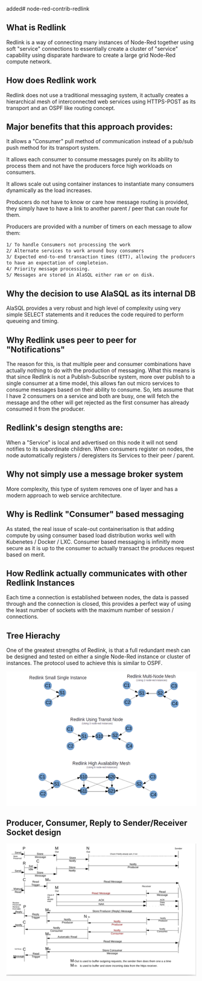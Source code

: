 added# node-red-contrib-redlink

## What is Redlink

Redlink is a way of connecting many instances of Node-Red together using soft "service" connections to essentially create a cluster of "service" capability using disparate hardware to create a large grid Node-Red compute network.

## How does Redlink work

Redlink does not use a traditional messaging system, it actually creates a hierarchical mesh of interconnected web services 
using HTTPS-POST as its transport and an OSPF like routing concept.

## Major benefits that this approach provides:

It allows a "Consumer" pull method of communication instead of a pub/sub push method for its transport system.

It allows each consumer to consume messages purely on its ability to process them and not have the producers force high workloads on consumers.

It allows scale out using container instances to instantiate many consumers dynamically as the load increases.

Producers do not have to know or care how message routing is provided, they simply have to have a link to another parent / peer that can route for them.

Producers are provided with a number of timers on each message to allow them:

	1/ To handle Consumers not processing the work
	2/ Alternate services to work around busy consumers
	3/ Expected end-to-end transaction times (ETT), allowing the producers to have an expectation of completeion.
	4/ Priority message processing.
	5/ Messages are stored in AlaSQL either ram or on disk.


## Why the decision to use AlaSQL as its internal DB

AlaSQL provides a very robust and high level of complexity using very simple SELECT statements and it reduces the code 
required to perform queueing and timing.

## Why Redlink uses peer to peer for "Notifications" 

The reason for this, is that multiple peer and consumer combinations have actually nothing to do with the production of messaging. What this means is that since Redlink is not a Publish-Subscribe system, more over publish to a single consumer
at a time model, this allows fan out micro services to consume messages based on their ability to consume. 
So, lets assume that I have 2 consumers on a service and both are busy, one will fetch the message and the other will get rejected as the first consumer has already consumed it from the producer.

## Redlink's design stengths are:
When a "Service" is local and advertised on this node it will not send notifies to its subordinate children.
When consumers register on nodes, the node automatically registers / deregisters its Services to their peer / parent. 

## Why not simply use a message broker system 

More complexity, this type of system removes one of layer and has a modern approach to web service architecture.

## Why is Redlink "Consumer" based messaging

As stated, the real issue of scale-out containerisation is that adding compute by using consumer based load distribution 
works well with Kubenetes / Docker / LXC.
Consumer based messaging is infinitly more secure as it is up to the consumer to actually transact the produces request 
based on merit.

## How Redlink actually communicates with other Redlink Instances

Each time a connection is established between nodes, the data is passed through and the connection is closed, this provides
a perfect way of using the least number of sockets with the maximum number of session / connections.

## Tree Hierachy

One of the greatest strengths of Redlink, is that a full redundant mesh can be designed and tested on either a single Node-Red instance or cluster of instances.
The protocol used to achieve this is similar to OSPF.

![RedlinkMesh](RedlinkMesh.png)

## Producer, Consumer, Reply to Sender/Receiver Socket design

![RedlinkSeq](redlink-seq1.png)



